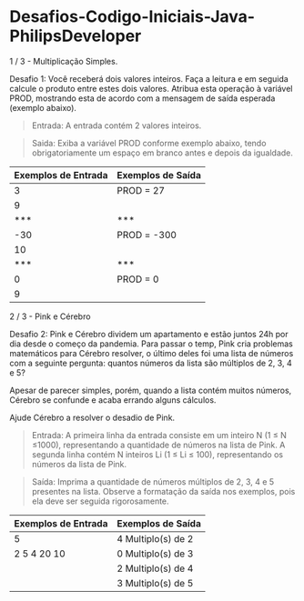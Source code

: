 # Desafios-Codigo-Iniciais-Java-PhilipsDeveloper

1 / 3 - Multiplicação Simples.

Desafio 1:
Você receberá dois valores inteiros. Faça a leitura e em seguida calcule o produto entre estes dois valores.
Atribua esta operação à variável PROD, mostrando esta de acordo com a mensagem de saída esperada (exemplo abaixo).   

> Entrada: A entrada contém 2 valores inteiros.

> Saida: Exiba a variável PROD conforme exemplo abaixo, tendo obrigatoriamente um espaço em branco antes e depois da igualdade.

| Exemplos de Entrada | Exemplos de Saída |
|--- |--- |
| 3 | PROD = 27 |
| 9 | 
| *** | *** |
| -30 | PROD = -300 |
| 10 |
| *** | *** |
| 0 | PROD = 0|
|9 |

2 / 3 - Pink e Cérebro

Desafio 2:
Pink e Cérebro dividem um apartamento e estão juntos 24h por dia desde o começo da pandemia. Para passar o temp, Pink cria problemas matemáticos para Cérebro resolver, o último deles foi uma lista de números com a seguinte pergunta: quantos números da lista são múltiplos de 2, 3, 4 e 5?

Apesar de parecer simples, porém, quando a lista contém muitos números, Cérebro se confunde e acaba errando alguns cálculos.

Ajude Cérebro a resolver o desadio de Pink.

> Entrada: A primeira linha da entrada consiste em um inteiro N (1 ≤ N ≤1000), representando a quantidade de números na lista de Pink. A segunda linha contém N inteiros Li (1 ≤ Li ≤ 100), representando os números da lista de Pink.

> Saída: Imprima a quantidade de números múltiplos de 2, 3, 4 e 5 presentes na lista. Observe a formatação da saída nos exemplos, pois ela deve ser seguida rigorosamente.

| Exemplos de Entrada | Exemplos de Saída |
| --- | --- |
| 5 | 4 Multiplo(s) de 2 |
| 2 5 4 20 10 | 0 Multiplo(s) de 3 |
| | 2 Multiplo(s) de 4 |
| | 3 Multiplo(s) de 5 |